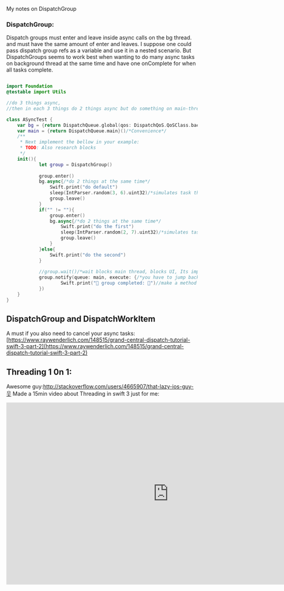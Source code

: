 My notes on DispatchGroup <!--more--> 

### DispatchGroup:
Dispatch groups must enter and leave inside async calls on the bg thread. and must have the same amount of enter and leaves. 
I suppose one could pass dispatch group refs as a variable and use it in a nested scenario. But DispatchGroups seems to work best when wanting to do many async tasks on background thread at the same time and have one onComplete for when all tasks complete. 

```swift

import Foundation
@testable import Utils

//do 3 things async, 
//then in each 3 things do 2 things async but do something on main-thread when these 4 things are all finished

class ASyncTest {
    var bg = {return DispatchQueue.global(qos: DispatchQoS.QoSClass.background)}()/*Convenience*/
	var main = {return DispatchQueue.main}()/*Convenience*/
    /**
     * Next implement the bellow in your example:
     * TODO: Also research blocks
     */
    init(){
            let group = DispatchGroup()
            
            group.enter()
            bg.async{/*do 2 things at the same time*/
                Swift.print("do default")
                sleep(IntParser.random(3, 6).uint32)/*simulates task that takes between 1 and 6 secs*/
                group.leave()
            }
            if("" != ""){
                group.enter()
                bg.async{/*do 2 things at the same time*/
                    Swift.print("do the first")
                    sleep(IntParser.random(2, 7).uint32)/*simulates task that takes between 1 and 6 secs*/
                    group.leave()
                }
            }else{
                Swift.print("do the second")
            }
            
            //group.wait()/*wait blocks main thread, blocks UI, Its important that the notify comes after all enter and leaves has been assigned*/
            group.notify(queue: main, execute: {/*you have to jump back on main thread to call things on main thread as this scope is still on bg thread*/
                    Swift.print("🏁 group completed: 🏁")//make a method on mainThread and call that instead.
            })
    }
}


```


## DispatchGroup and DispatchWorkItem

A must if you also need to cancel your async tasks: [https://www.raywenderlich.com/148515/grand-central-dispatch-tutorial-swift-3-part-2](https://www.raywenderlich.com/148515/grand-central-dispatch-tutorial-swift-3-part-2) 


## Threading 1 0n 1:

Awesome guy:http://stackoverflow.com/users/4665907/that-lazy-ios-guy-웃 Made a 15min video about Threading in swift 3 just for me: 

<iframe width="854" height="480" src="https://www.youtube.com/embed/YhZahnTiA8U" frameborder="0" allowfullscreen></iframe>